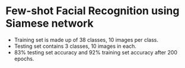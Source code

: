 # Few-shot Facial Recognition using Siamese network
- Training set is made up of 38 classes, 10 images per class. 
- Testing set contains 3 classes, 10
images in each. 
- 83% testing set accuracy and 92% training set accuracy after 200 epochs. 